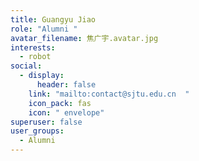 ```yaml
---
title: Guangyu Jiao
role: "Alumni "
avatar_filename: 焦广宇.avatar.jpg
interests:
  - robot
social:
  - display:
      header: false
    link: "mailto:contact@sjtu.edu.cn  "
    icon_pack: fas
    icon: " envelope"
superuser: false
user_groups:
  - Alumni
---
```

